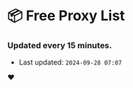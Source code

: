 # :package: Free Proxy List
### Updated every 15 minutes.

- Last updated: `2024-09-28 07:07`

:heart:
